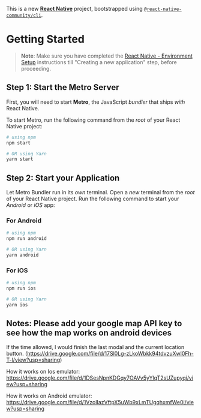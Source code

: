 This is a new [**React Native**](https://reactnative.dev) project, bootstrapped using [`@react-native-community/cli`](https://github.com/react-native-community/cli).

# Getting Started

>**Note**: Make sure you have completed the [React Native - Environment Setup](https://reactnative.dev/docs/environment-setup) instructions till "Creating a new application" step, before proceeding.

## Step 1: Start the Metro Server

First, you will need to start **Metro**, the JavaScript _bundler_ that ships _with_ React Native.

To start Metro, run the following command from the _root_ of your React Native project:

```bash
# using npm
npm start

# OR using Yarn
yarn start
```

## Step 2: Start your Application

Let Metro Bundler run in its _own_ terminal. Open a _new_ terminal from the _root_ of your React Native project. Run the following command to start your _Android_ or _iOS_ app:

### For Android

```bash
# using npm
npm run android

# OR using Yarn
yarn android
```

### For iOS

```bash
# using npm
npm run ios

# OR using Yarn
yarn ios
```

## Notes: Please add your google map API key to see how the map works on android devices

If the time allowed, I would finish the last modal and the current location button. (https://drive.google.com/file/d/17Sl0Lg-zLkoWbkk94tdvzuXwl0Fh-T-l/view?usp=sharing)

How it works on Ios emulator: https://drive.google.com/file/d/1DSesNpnKDGqy7OAVv5yYlqT2sUZupyqj/view?usp=sharing

How it works on Android emulator: https://drive.google.com/file/d/1VzolIazVftpX5uWb9xLmTUgqhxmfWe0i/view?usp=sharing
